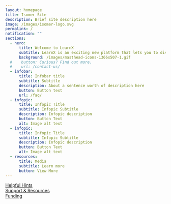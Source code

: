 ```yaml
---
layout: homepage
title: Isomer Site
description: Brief site description here
image: /images/isomer-logo.svg
permalink: /
notification: ""
sections:
  - hero:
      title: Welcome to LearnX
      subtitle: LearnX is an exciting new platform that lets you to dive into topics you’ve always wanted to explore. Whatever your motivation—personal development, being better informed about the world or simply wanting to learn something new—we have something for everyone. Customise your learning journey by making use of our curated content, learning pathways and communities.
      background: /images/masthead-icons-1366x507-1.gif
  #    button: Curious? Find out more.
  #    url: /contact-us/
  - infobar:
      title: Infobar title
      subtitle: Subtitle
      description: About a sentence worth of description here
      button: Button text
      url: /faq/
  - infopic:
      title: Infopic Title
      subtitle: Infopic Subtitle
      description: Infopic description
      button: Button Text
      alt: Image alt text
  - infopic:
      title: Infopic Title
      subtitle: Infopic Subtitle
      description: Infopic description
      button: Button Text
      alt: Image alt text
  - resources:
      title: Media
      subtitle: Learn more
      button: View More
---
```

<div class="row is-multiline">
  <div class="col is-one-third">
    <div class="clickbox is-generic">
      <a href="/communities/start/helpful-hints">
        <span>Helpful Hints</span>
      </a>
    </div>
  </div>
  <div class="col is-one-third">
    <div class="clickbox is-generic">
      <a href="/communities/start/support-resources">
        <span>Support & Resources</span>
      </a>
    </div>
  </div>
  <div class="col is-one-third">
    <div class="clickbox is-generic">
      <a href="/communities/start/funding">
        <span>Funding</span>
      </a>
    </div>
  </div>
</div>